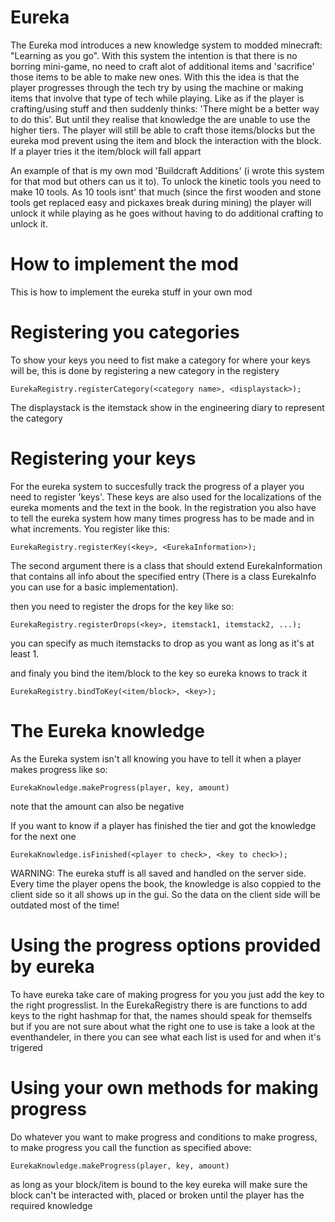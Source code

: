 Eureka
======
The Eureka mod introduces a new knowledge system to modded minecraft: "Learning as you go". With this system the intention is that there is no borring mini-game, no need to craft alot of additional items and 'sacrifice' those items to be able to make new ones. With this the idea is that the player progresses through the tech try by using the machine or making items that involve that type of tech while playing. Like as if the player is crafting/using stuff and then suddenly thinks: 'There might be a better way to do this'. But until they realise that knowledge the are unable to use the higher tiers. The player will still be able to craft those items/blocks but the eureka mod prevent using the item and block the interaction with the block. If a player tries it the item/block will fall appart

An example of that is my own mod 'Buildcraft Additions' (i wrote this system for that mod but others can us it to). To unlock the kinetic tools you need to make 10 tools. As 10 tools isnt' that much (since the first wooden and stone tools get replaced easy and pickaxes break during mining) the player will unlock it while playing as he goes without having to do additional crafting to unlock it.

How to implement the mod
=====

This is how to implement the eureka stuff in your own mod

Registering you categories
====
To show your keys you need to fist make a category for where your keys will be, this is done by registering a new category in the registery
````
EurekaRegistry.registerCategory(<category name>, <displaystack>);
````
The displaystack is the itemstack show in the engineering diary to represent the category

Registering your keys
====
For the eureka system to succesfully track the progress of a player you need to register 'keys'. These keys are also used for the localizations of the eureka moments and the text in the book. In the registration you also have to tell the eureka system how many times progress has to be made and in what increments. You register like this:
```
EurekaRegistry.registerKey(<key>, <EurekaInformation>);
```

The second argument there is a class that should extend EurekaInformation that contains all info about the specified entry (There is a class EurekaInfo you can use for a basic implementation).

then you need to register the drops for the key like so:
````
EurekaRegistry.registerDrops(<key>, itemstack1, itemstack2, ...);
````
you can specify as much itemstacks to drop as you want as long as it's at least 1.

and finaly you bind the item/block to the key so eureka knows to track it
````
EurekaRegistry.bindToKey(<item/block>, <key>);
````

The Eureka knowledge
====
As the Eureka system isn't all knowing you have to tell it when a player makes progress like so:
```
EurekaKnowledge.makeProgress(player, key, amount)
```
note that the amount can also be negative

If you want to know if a player has finished the tier and got the knowledge for the next one
```
EurekaKnowledge.isFinished(<player to check>, <key to check>);
```

WARNING: The eureka stuff is all saved and handled on the server side. Every time the player opens the book, the knowledge is also coppied to the client side so it all shows up in the gui. So the data on the client side will be outdated most of the time!


Using the progress options provided by eureka
====
To have eureka take care of making progress for you you just add the key to the right progresslist. In the EurekaRegistry there is are functions to add keys to the right hashmap for that, the names should speak for themselfs but if you are not sure about what the right one to use is take a look at the eventhandeler, in there you can see what each list is used for and when it's trigered

Using your own methods for making progress
====
Do whatever you want to make progress and conditions to make progress, to make progress you call the function as specified above: 
```
EurekaKnowledge.makeProgress(player, key, amount)
```

as long as your block/item is bound to the key eureka will make sure the block can't be interacted with, placed or broken until the player has the required knowledge
